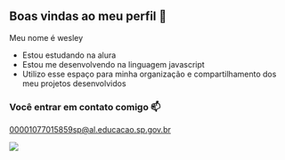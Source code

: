 ## Boas vindas ao meu perfil 💙

Meu nome é wesley

 - Estou estudando na alura
 - Estou me desenvolvendo na linguagem javascript
 - Utilizo esse espaço para minha organização e compartilhamento dos meu projetos desenvolvidos

### Você entrar em contato comigo 📫

00001077015859sp@al.educacao.sp.gov.br

![](https://media1.tenor.com/m/gpw6xinGCawAAAAd/celebration-vini-real-madrid-ucl.gif)



